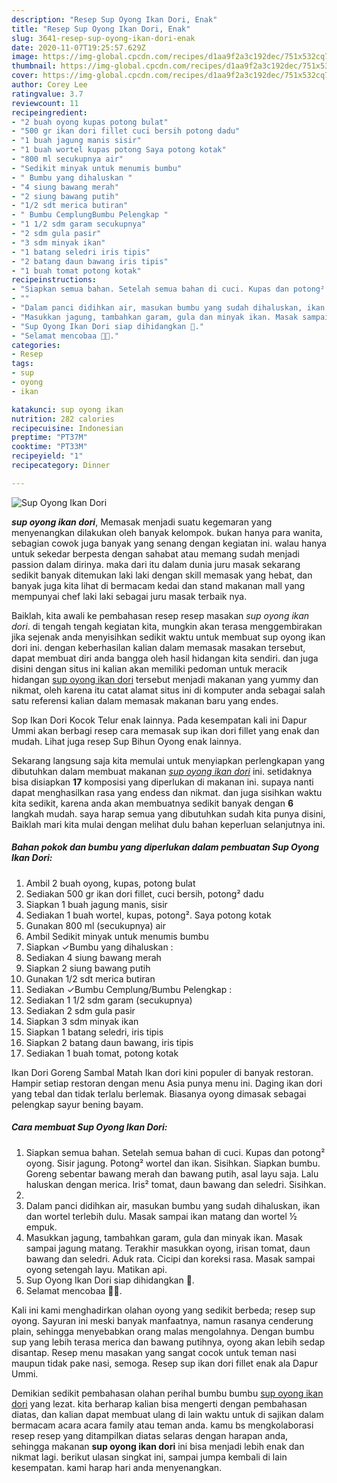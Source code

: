 ```yaml
---
description: "Resep Sup Oyong Ikan Dori, Enak"
title: "Resep Sup Oyong Ikan Dori, Enak"
slug: 3641-resep-sup-oyong-ikan-dori-enak
date: 2020-11-07T19:25:57.629Z
image: https://img-global.cpcdn.com/recipes/d1aa9f2a3c192dec/751x532cq70/sup-oyong-ikan-dori-foto-resep-utama.jpg
thumbnail: https://img-global.cpcdn.com/recipes/d1aa9f2a3c192dec/751x532cq70/sup-oyong-ikan-dori-foto-resep-utama.jpg
cover: https://img-global.cpcdn.com/recipes/d1aa9f2a3c192dec/751x532cq70/sup-oyong-ikan-dori-foto-resep-utama.jpg
author: Corey Lee
ratingvalue: 3.7
reviewcount: 11
recipeingredient:
- "2 buah oyong kupas potong bulat"
- "500 gr ikan dori fillet cuci bersih potong dadu"
- "1 buah jagung manis sisir"
- "1 buah wortel kupas potong Saya potong kotak"
- "800 ml secukupnya air"
- "Sedikit minyak untuk menumis bumbu"
- " Bumbu yang dihaluskan "
- "4 siung bawang merah"
- "2 siung bawang putih"
- "1/2 sdt merica butiran"
- " Bumbu CemplungBumbu Pelengkap "
- "1 1/2 sdm garam secukupnya"
- "2 sdm gula pasir"
- "3 sdm minyak ikan"
- "1 batang seledri iris tipis"
- "2 batang daun bawang iris tipis"
- "1 buah tomat potong kotak"
recipeinstructions:
- "Siapkan semua bahan. Setelah semua bahan di cuci. Kupas dan potong² oyong. Sisir jagung. Potong² wortel dan ikan. Sisihkan. Siapkan bumbu. Goreng sebentar bawang merah dan bawang putih, asal layu saja. Lalu haluskan dengan merica. Iris² tomat, daun bawang dan seledri. Sisihkan."
- ""
- "Dalam panci didihkan air, masukan bumbu yang sudah dihaluskan, ikan dan wortel terlebih dulu. Masak sampai ikan matang dan wortel ½ empuk."
- "Masukkan jagung, tambahkan garam, gula dan minyak ikan. Masak sampai jagung matang. Terakhir masukkan oyong, irisan tomat, daun bawang dan seledri. Aduk rata. Cicipi dan koreksi rasa. Masak sampai oyong setengah layu. Matikan api."
- "Sup Oyong Ikan Dori siap dihidangkan 🤩."
- "Selamat mencobaa 🤗🥰."
categories:
- Resep
tags:
- sup
- oyong
- ikan

katakunci: sup oyong ikan 
nutrition: 282 calories
recipecuisine: Indonesian
preptime: "PT37M"
cooktime: "PT33M"
recipeyield: "1"
recipecategory: Dinner

---
```



![Sup Oyong Ikan Dori](https://img-global.cpcdn.com/recipes/d1aa9f2a3c192dec/751x532cq70/sup-oyong-ikan-dori-foto-resep-utama.jpg)

<b><i>sup oyong ikan dori</i></b>, Memasak menjadi suatu kegemaran yang menyenangkan dilakukan oleh banyak kelompok. bukan hanya para wanita, sebagian cowok juga banyak yang senang dengan kegiatan ini. walau hanya untuk sekedar berpesta dengan sahabat atau memang sudah menjadi passion dalam dirinya. maka dari itu dalam dunia juru masak sekarang sedikit banyak ditemukan laki laki dengan skill memasak yang hebat, dan banyak juga kita lihat di bermacam kedai dan stand makanan mall yang mempunyai chef laki laki sebagai juru masak terbaik nya.

Baiklah, kita awali ke pembahasan resep resep masakan <i>sup oyong ikan dori</i>. di tengah tengah kegiatan kita, mungkin akan terasa menggembirakan jika sejenak anda menyisihkan sedikit waktu untuk membuat sup oyong ikan dori ini. dengan keberhasilan kalian dalam memasak masakan tersebut, dapat membuat diri anda bangga oleh hasil hidangan kita sendiri. dan juga disini dengan situs ini kalian akan memiliki pedoman untuk meracik hidangan <u>sup oyong ikan dori</u> tersebut menjadi makanan yang yummy dan nikmat, oleh karena itu catat alamat situs ini di komputer anda sebagai salah satu referensi kalian dalam memasak makanan baru yang endes.

Sop Ikan Dori Kocok Telur enak lainnya. Pada kesempatan kali ini Dapur Ummi akan berbagi resep cara memasak sup ikan dori fillet yang enak dan mudah. Lihat juga resep Sup Bihun Oyong enak lainnya.


Sekarang langsung saja kita memulai untuk menyiapkan perlengkapan yang dibutuhkan dalam membuat makanan <u><i>sup oyong ikan dori</i></u> ini. setidaknya bisa disiapkan <b>17</b> komposisi yang diperlukan di makanan ini. supaya nanti dapat menghasilkan rasa yang endess dan nikmat. dan juga sisihkan waktu kita sedikit, karena anda akan membuatnya sedikit banyak dengan <b>6</b> langkah mudah. saya harap semua yang dibutuhkan sudah kita punya disini, Baiklah mari kita mulai dengan melihat dulu bahan keperluan selanjutnya ini.

<!--inarticleads1-->

##### Bahan pokok dan bumbu yang diperlukan dalam pembuatan Sup Oyong Ikan Dori:

1. Ambil 2 buah oyong, kupas, potong bulat
1. Sediakan 500 gr ikan dori fillet, cuci bersih, potong² dadu
1. Siapkan 1 buah jagung manis, sisir
1. Sediakan 1 buah wortel, kupas, potong². Saya potong kotak
1. Gunakan 800 ml (secukupnya) air
1. Ambil Sedikit minyak untuk menumis bumbu
1. Siapkan  ✓Bumbu yang dihaluskan :
1. Sediakan 4 siung bawang merah
1. Siapkan 2 siung bawang putih
1. Gunakan 1/2 sdt merica butiran
1. Sediakan  ✓Bumbu Cemplung/Bumbu Pelengkap :
1. Sediakan 1 1/2 sdm garam (secukupnya)
1. Sediakan 2 sdm gula pasir
1. Siapkan 3 sdm minyak ikan
1. Siapkan 1 batang seledri, iris tipis
1. Siapkan 2 batang daun bawang, iris tipis
1. Sediakan 1 buah tomat, potong kotak


Ikan Dori Goreng Sambal Matah Ikan dori kini populer di banyak restoran. Hampir setiap restoran dengan menu Asia punya menu ini. Daging ikan dori yang tebal dan tidak terlalu berlemak. Biasanya oyong dimasak sebagai pelengkap sayur bening bayam. 

<!--inarticleads2-->

##### Cara membuat Sup Oyong Ikan Dori:

1. Siapkan semua bahan. Setelah semua bahan di cuci. Kupas dan potong² oyong. Sisir jagung. Potong² wortel dan ikan. Sisihkan. Siapkan bumbu. Goreng sebentar bawang merah dan bawang putih, asal layu saja. Lalu haluskan dengan merica. Iris² tomat, daun bawang dan seledri. Sisihkan.
1. 
1. Dalam panci didihkan air, masukan bumbu yang sudah dihaluskan, ikan dan wortel terlebih dulu. Masak sampai ikan matang dan wortel ½ empuk.
1. Masukkan jagung, tambahkan garam, gula dan minyak ikan. Masak sampai jagung matang. Terakhir masukkan oyong, irisan tomat, daun bawang dan seledri. Aduk rata. Cicipi dan koreksi rasa. Masak sampai oyong setengah layu. Matikan api.
1. Sup Oyong Ikan Dori siap dihidangkan 🤩.
1. Selamat mencobaa 🤗🥰.


Kali ini kami menghadirkan olahan oyong yang sedikit berbeda; resep sup oyong. Sayuran ini meski banyak manfaatnya, namun rasanya cenderung plain, sehingga menyebabkan orang malas mengolahnya. Dengan bumbu sup yang lebih terasa merica dan bawang putihnya, oyong akan lebih sedap disantap. Resep menu masakan yang sangat cocok untuk teman nasi maupun tidak pake nasi, semoga. Resep sup ikan dori fillet enak ala Dapur Ummi. 

Demikian sedikit pembahasan olahan perihal bumbu bumbu <u>sup oyong ikan dori</u> yang lezat. kita berharap kalian bisa mengerti dengan pembahasan diatas, dan kalian dapat membuat ulang di lain waktu untuk di sajikan dalam bermacam acara acara family atau teman anda. kamu bs mengkolaborasi resep resep yang ditampilkan diatas selaras dengan harapan anda, sehingga makanan <b>sup oyong ikan dori</b> ini bisa menjadi lebih enak dan nikmat lagi. berikut ulasan singkat ini, sampai jumpa kembali di lain kesempatan. kami harap hari anda menyenangkan.
